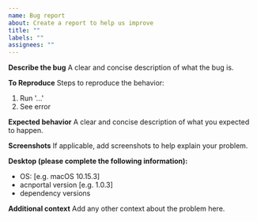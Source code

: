 ```yaml
---
name: Bug report
about: Create a report to help us improve
title: ""
labels: ""
assignees: ""
---
```


**Describe the bug**
A clear and concise description of what the bug is.

**To Reproduce**
Steps to reproduce the behavior:

1. Run '...'
2. See error

**Expected behavior**
A clear and concise description of what you expected to happen.

**Screenshots**
If applicable, add screenshots to help explain your problem.

**Desktop (please complete the following information):**

- OS: \[e.g. macOS 10.15.3]
- acnportal version \[e.g. 1.0.3]
- dependency versions

**Additional context**
Add any other context about the problem here.
